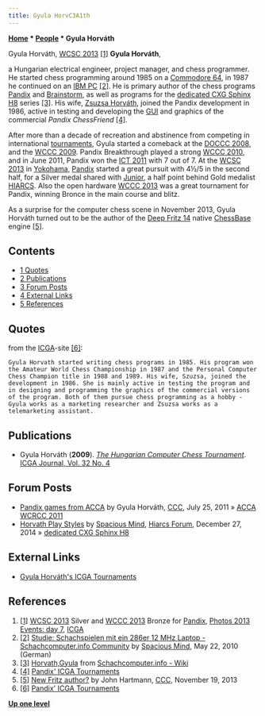 ```yaml
---
title: Gyula HorvC3A1th
---
```

**[Home](Home "Home") * [People](People "People") * Gyula Horváth**

[](https://icga.leidenuniv.nl/?page_id=883&wppa-album=8&wppa-cover=0&wppa-occur=1&wppa-photo=115) Gyula Horváth, [WCSC 2013](WCSC_2013 "WCSC 2013") <a id="cite-note-1" href="#cite-ref-1">[1]</a>
**Gyula Horváth**,

a Hungarian electrical engineer, project manager, and chess programmer. He started chess programming around 1985 on a [Commodore 64](Commodore_64 "Commodore 64"), in 1987 he continued on an [IBM PC](IBM_PC "IBM PC") <a id="cite-note-2" href="#cite-ref-2">[2]</a>. He is primary author of the chess programs [Pandix](Pandix "Pandix") and [Brainstorm](Brainstorm "Brainstorm"), as well as programs for the [dedicated CXG Sphinx](CXG_Sphinx#H8 "CXG Sphinx") [H8](H8 "H8") series <a id="cite-note-3" href="#cite-ref-3">[3]</a>. His wife, [Zsuzsa Horváth](Zsuzsa_Horv%C3%A1th "Zsuzsa Horváth"), joined the Pandix development in 1986, active in testing and developing the [GUI](GUI "GUI") and graphics of the commercial *Pandix ChessFriend* <a id="cite-note-4" href="#cite-ref-4">[4]</a>.

After more than a decade of recreation and abstinence from competing in international [tournaments](Tournaments_and_Matches "Tournaments and Matches"), Gyula started a comeback at the [DOCCC 2008](DOCCC_2008 "DOCCC 2008"), and the [WCCC 2009](WCCC_2009 "WCCC 2009"). Pandix Breakthrough played a strong [WCCC 2010](WCCC_2010 "WCCC 2010"), and in June 2011, Pandix won the [ICT 2011](ICT_2011 "ICT 2011") with 7 out of 7. At the [WCSC 2013](WCSC_2013 "WCSC 2013") in [Yokohama](https://en.wikipedia.org/wiki/Yokohama), [Pandix](Pandix "Pandix") started a great pursuit with 4½/5 in the second half, for a Silver medal shared with [Junior](Junior "Junior"), a half point behind Gold medalist [HIARCS](HIARCS "HIARCS"). Also the open hardware [WCCC 2013](WCCC_2013 "WCCC 2013") was a great tournament for Pandix, winning Bronce in the main course and blitz.

As a surprise for the computer chess scene in November 2013, Gyula Horváth turned out to be the author of the [Deep Fritz 14](Fritz "Fritz") native [ChessBase](ChessBase "ChessBase") engine <a id="cite-note-5" href="#cite-ref-5">[5]</a>.

## Contents

- [1 Quotes](#quotes)
- [2 Publications](#publications)
- [3 Forum Posts](#forum-posts)
- [4 External Links](#external-links)
- [5 References](#references)

## Quotes

from the [ICGA](ICGA "ICGA")-site <a id="cite-note-6" href="#cite-ref-6">[6]</a>:

```
Gyula Horvath started writing chess programs in 1985. His program won the Amateur World Chess Championship in 1987 and the Personal Computer Chess Champion title in 1988 and 1989. His wife, Szuzsa, joined the development in 1986. She is mainly active in testing the program and in designing and programming the graphics of the commercial versions of the program. Both of them pursue chess programming as a hobby - Gyula works as a marketing researcher and Zsuzsa works as a telemarketing assistant. 

```

## Publications

- Gyula Horváth (**2009**). *[The Hungarian Computer Chess Tournament](MASPV_2009 "MASPV 2009")*. [ICGA Journal, Vol. 32 No. 4](ICGA_Journal#32_4 "ICGA Journal")

## Forum Posts

- [Pandix games from ACCA](http://www.talkchess.com/forum/viewtopic.php?t=39854) by Gyula Horváth, [CCC](CCC "CCC"), July 25, 2011 » [ACCA](ACCA "ACCA") [WCRCC 2011](WCRCC_2011 "WCRCC 2011")
- [Horvath Play Styles](http://www.hiarcs.net/forums/viewtopic.php?t=6967) by [Spacious Mind](The_Spacious_Mind "The Spacious Mind"), [Hiarcs Forum](Computer_Chess_Forums "Computer Chess Forums"), December 27, 2014 » [dedicated CXG Sphinx H8](CXG_Sphinx#H8 "CXG Sphinx")

## External Links

- [Gyula Horváth's ICGA Tournaments](https://www.game-ai-forum.org/icga-tournaments/person.php?id=184)

## References

1. <a id="cite-ref-1" href="#cite-note-1">[1]</a> [WCSC 2013](WCSC_2013 "WCSC 2013") Silver and [WCCC 2013](WCCC_2013 "WCCC 2013") Bronze for [Pandix](Pandix "Pandix"), [Photos 2013 Events: day 7](https://icga.leidenuniv.nl/?page_id=883), [ICGA](ICGA "ICGA")
1. <a id="cite-ref-2" href="#cite-note-2">[2]</a> [Studie: Schachspielen mit ein 286er 12 MHz Laptop - Schachcomputer.info Community](http://www.schachcomputer.info/forum/showthread.php?t=3531) by [Spacious Mind](The_Spacious_Mind "The Spacious Mind"), May 22, 2010 (German)
1. <a id="cite-ref-3" href="#cite-note-3">[3]</a> [Horvath,Gyula](http://www.schach-computer.info/wiki/index.php/Gyula_Horvath) from [Schachcomputer.info - Wiki](http://www.schach-computer.info/wiki/index.php/Hauptseite_En)
1. <a id="cite-ref-4" href="#cite-note-4">[4]</a> [Pandix' ICGA Tournaments](https://www.game-ai-forum.org/icga-tournaments/program.php?id=190)
1. <a id="cite-ref-5" href="#cite-note-5">[5]</a> [New Fritz author?](http://www.talkchess.com/forum/viewtopic.php?t=50149) by John Hartmann, [CCC](CCC "CCC"), November 19, 2013
1. <a id="cite-ref-6" href="#cite-note-6">[6]</a> [Pandix' ICGA Tournaments](https://www.game-ai-forum.org/icga-tournaments/program.php?id=190)

**[Up one level](People "People")**

